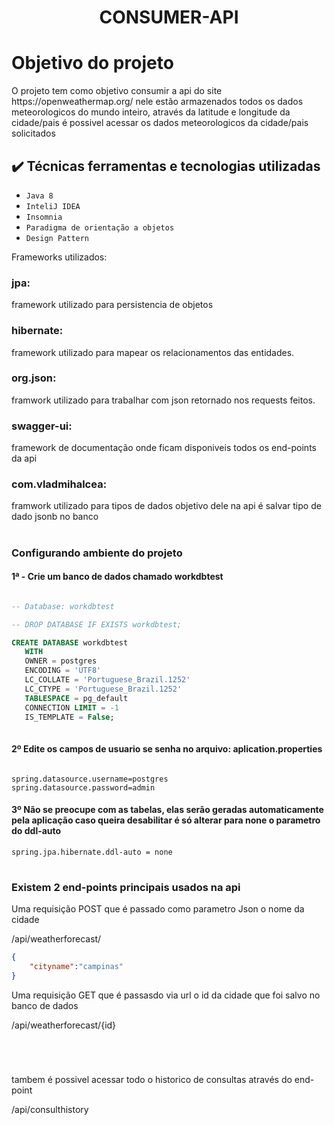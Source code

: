 <h1 align="center">CONSUMER-API</h1>


# Objetivo do projeto
<p>O projeto tem como objetivo consumir a api do site https://openweathermap.org/ nele estão armazenados todos os dados meteorologicos do mundo inteiro, através da latitude e longitude da cidade/pais é possivel acessar os dados meteorologicos da cidade/pais solicitados</p> 

## ✔️ Técnicas ferramentas e tecnologias utilizadas 

- ``Java 8``
- ``InteliJ IDEA``
- ``Insomnia``
- ``Paradigma de orientação a objetos``
- ``Design Pattern``

<p>Frameworks utilizados:</p>

### jpa: 
<p>framework utilizado para persistencia de objetos  </p>

### hibernate:
<p>framework utilizado para mapear os relacionamentos das entidades.</p>

### org.json: 
<p>framwork utilizado para trabalhar com json retornado nos requests feitos.</p>

### swagger-ui:
<p>framework de documentação onde ficam disponiveis todos os end-points da api</p>

### com.vladmihalcea: 
<p>framwork utilizado para tipos de dados objetivo dele na api é salvar tipo de dado jsonb no banco</p>

<h1 align="center"></h1>

### Configurando ambiente do projeto 

#### 1ª - Crie um banco de dados chamado workdbtest

 ```sql
 
 -- Database: workdbtest

-- DROP DATABASE IF EXISTS workdbtest;

CREATE DATABASE workdbtest
    WITH
    OWNER = postgres
    ENCODING = 'UTF8'
    LC_COLLATE = 'Portuguese_Brazil.1252'
    LC_CTYPE = 'Portuguese_Brazil.1252'
    TABLESPACE = pg_default
    CONNECTION LIMIT = -1
    IS_TEMPLATE = False;
    
 ```
 
#### 2º Edite os campos de usuario se senha no arquivo: aplication.properties
 ```spring 
 
spring.datasource.username=postgres
spring.datasource.password=admin

```

#### 3º Não se preocupe com as tabelas, elas serão geradas automaticamente pela aplicação caso queira desabilitar é só alterar para none o parametro do ddl-auto

```
spring.jpa.hibernate.ddl-auto = none

```


<h1 align="center"></h1>
<h3>Existem 2 end-points principais usados na api </h3>

<p>Uma requisição POST que é passado como parametro Json o nome da cidade</p>
<p>/api/weatherforecast/</p>

```json
{
	"cityname":"campinas"
}
```

<p>Uma requisição GET que é passasdo via url o id da cidade que foi salvo no banco de dados</p>
<p>/api/weatherforecast/{id}</p>

<h1 align="center"></h1>
<br/>
<p>tambem é possivel acessar todo o historico de consultas através do end-point</p>
<p>/api/consulthistory</p>




